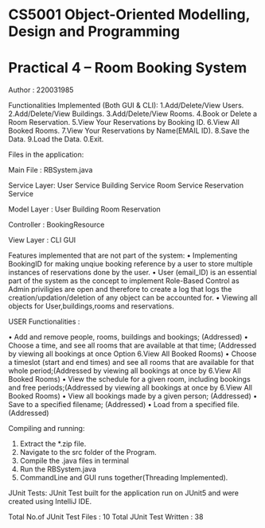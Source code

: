 # CS5001 Object-Oriented Modelling, Design and Programming
# Practical 4 – Room Booking System

Author : 220031985

Functionalities Implemented (Both GUI & CLI): 
                1.Add/Delete/View Users.
                2.Add/Delete/View Buildings.
                3.Add/Delete/View Rooms.
                4.Book or Delete a Room Reservation.
                5.View Your Reservations by Booking ID.
                6.View All Booked Rooms.
                7.View Your Reservations by Name(EMAIL ID).
                8.Save the Data.
                9.Load the Data.
                0.Exit.

Files in the application:

Main File : RBSystem.java

Service Layer: 
User Service
Building Service
Room Service
Reservation Service

Model Layer :
User 
Building
Room 
Reservation

Controller : 
BookingResource

View Layer :
CLI
GUI



Features implemented that are not part of the system:
• Implementing BookingID for making unqiue booking reference by a user to store multiple instances of reservations done by the user.
• User (email_ID) is an essential part of the system as the concept to implement Role-Based Control as Admin priviligies are open and therefore to create    a log that logs the creation/updation/deletion of any object can be accounted for.
• Viewing all objects  for User,buildings,rooms and reservations.

USER Functionalities :

• Add and remove people, rooms, buildings and bookings; (Addressed)
• Choose a time, and see all rooms that are available at that time; (Addressed by viewing all bookings at once Option 6.View All Booked Rooms)
• Choose a timeslot (start and end times) and see all rooms that are available for that whole period;(Addressed by viewing all bookings at once by 6.View All Booked Rooms)
• View the schedule for a given room, including bookings and free periods;(Addressed by viewing all bookings at once by 6.View All Booked Rooms)
• View all bookings made by a given person; (Addressed) 
• Save to a specified filename; (Addressed)
• Load from a specified file. (Addressed)




Compiling and running: 
1) Extract the *.zip file.
2) Navigate to the src folder of the Program.
3) Compile the .java files in terminal
4) Run the RBSystem.java
5) CommandLine and GUI runs together(Threading Implemented).

JUnit Tests: 
JUnit Test built for the application run on JUnit5 and were created using IntelliJ IDE.

Total No.of JUnit Test Files : 10
Total JUnit Test Written : 38
